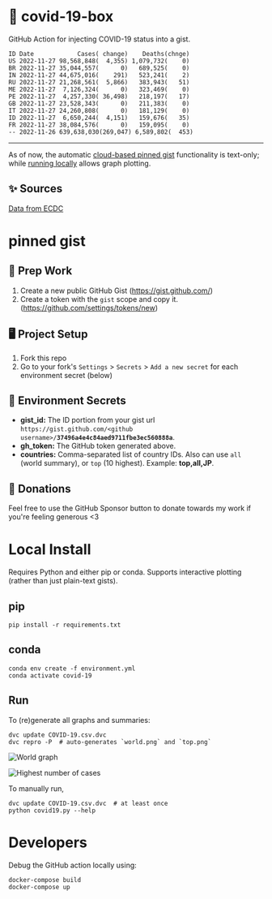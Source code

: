 # 🏥 covid-19-box

GitHub Action for injecting COVID-19 status into a gist.

```
ID Date            Cases( change)    Deaths(chnge)
US 2022-11-27 98,568,848(  4,355) 1,079,732(    0)
BR 2022-11-27 35,044,557(      0)   689,525(    0)
IN 2022-11-27 44,675,016(    291)   523,241(    2)
RU 2022-11-27 21,268,561(  5,866)   383,943(   51)
ME 2022-11-27  7,126,324(      0)   323,469(    0)
PE 2022-11-27  4,257,330( 36,498)   218,197(   17)
GB 2022-11-27 23,528,343(      0)   211,383(    0)
IT 2022-11-27 24,260,808(      0)   181,129(    0)
ID 2022-11-27  6,650,244(  4,151)   159,676(   35)
FR 2022-11-27 38,084,576(      0)   159,095(    0)
-- 2022-11-26 639,638,030(269,047) 6,589,802(  453)
```

---

As of now, the automatic [cloud-based pinned gist](#pinned-gist) functionality is text-only;
while [running locally](#local-install) allows graph plotting.

## ✨ Sources

[Data from ECDC](https://www.ecdc.europa.eu/en/publications-data/download-todays-data-geographic-distribution-covid-19-cases-worldwide)

# pinned gist

## 🎒 Prep Work
1. Create a new public GitHub Gist (https://gist.github.com/)
1. Create a token with the `gist` scope and copy it. (https://github.com/settings/tokens/new)

## 🖥 Project Setup
1. Fork this repo
1. Go to your fork's `Settings` > `Secrets` > `Add a new secret` for each environment secret (below)

## 🤫 Environment Secrets
- **gist_id:** The ID portion from your gist url `https://gist.github.com/<github username>/`**`37496a4e4c84aed9711fbe3ec560888a`**.
- **gh_token:** The GitHub token generated above.
- **countries:** Comma-separated list of country IDs. Also can use `all` (world summary), or `top` (10 highest). Example: **top,all,JP**.

## 💸 Donations

Feel free to use the GitHub Sponsor button to donate towards my work if you're feeling generous <3

# Local Install

Requires Python and either pip or conda. Supports interactive plotting (rather than just plain-text gists).

## pip

```
pip install -r requirements.txt
```

## conda

```
conda env create -f environment.yml
conda activate covid-19
```

## Run

To (re)generate all graphs and summaries:

```
dvc update COVID-19.csv.dvc
dvc repro -P  # auto-generates `world.png` and `top.png`
```

![World graph](world.png)

![Highest number of cases](top.png)

To manually run,

```
dvc update COVID-19.csv.dvc  # at least once
python covid19.py --help
```

# Developers

Debug the GitHub action locally using:

```
docker-compose build
docker-compose up
```

